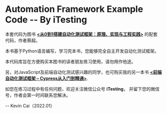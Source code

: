 # Automation Framework Example Code -- By iTesting

本套代码为图书 **[<从0到1搭建自动化测试框架：原理、实现与工程实践>](https://item.jd.com/13534616.html)** 的配套代码，作者蔡超。

本书基于Python语言编写，学习完本书，您能够完全自主开发自动化测试框架。

本代码库旨在方便购买本图书的读者朋友练习使用，请勿用作他途。

另，对JavaScript及前端自动化测试感兴趣的同学，也可购买我的另一本书 **[<前端自动化测试框架 – Cypress从入门到精通>](https://item.jd.com/12647091.html)**.
 
如您在练习过程中有任何问题，欢迎关注微信公众号 **iTesting**， 并留下您的微信号，作者会第一时间联系您解决。

 -- Kevin Cai（2022.01）
 